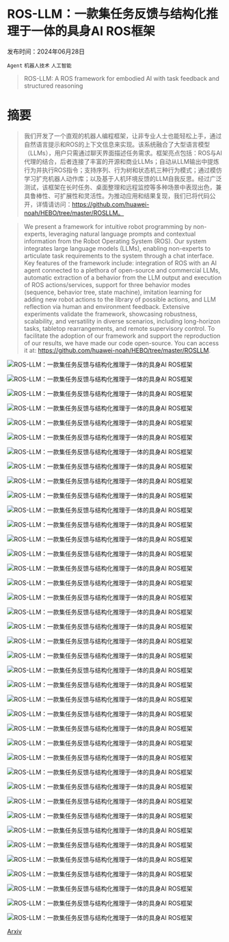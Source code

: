 # ROS-LLM：一款集任务反馈与结构化推理于一体的具身AI ROS框架

发布时间：2024年06月28日

`Agent` `机器人技术` `人工智能`

> ROS-LLM: A ROS framework for embodied AI with task feedback and structured reasoning

# 摘要

> 我们开发了一个直观的机器人编程框架，让非专业人士也能轻松上手，通过自然语言提示和ROS的上下文信息来实现。该系统融合了大型语言模型（LLMs），用户只需通过聊天界面描述任务需求。框架亮点包括：ROS与AI代理的结合，后者连接了丰富的开源和商业LLMs；自动从LLM输出中提炼行为并执行ROS指令；支持序列、行为树和状态机三种行为模式；通过模仿学习扩充机器人动作库；以及基于人机环境反馈的LLM自我反思。经过广泛测试，该框架在长时任务、桌面整理和远程监控等多种场景中表现出色，兼具鲁棒性、可扩展性和灵活性。为推动应用和结果复现，我们已将代码公开，详情请访问：https://github.com/huawei-noah/HEBO/tree/master/ROSLLM。

> We present a framework for intuitive robot programming by non-experts, leveraging natural language prompts and contextual information from the Robot Operating System (ROS). Our system integrates large language models (LLMs), enabling non-experts to articulate task requirements to the system through a chat interface. Key features of the framework include: integration of ROS with an AI agent connected to a plethora of open-source and commercial LLMs, automatic extraction of a behavior from the LLM output and execution of ROS actions/services, support for three behavior modes (sequence, behavior tree, state machine), imitation learning for adding new robot actions to the library of possible actions, and LLM reflection via human and environment feedback. Extensive experiments validate the framework, showcasing robustness, scalability, and versatility in diverse scenarios, including long-horizon tasks, tabletop rearrangements, and remote supervisory control. To facilitate the adoption of our framework and support the reproduction of our results, we have made our code open-source. You can access it at: https://github.com/huawei-noah/HEBO/tree/master/ROSLLM.

![ROS-LLM：一款集任务反馈与结构化推理于一体的具身AI ROS框架](../../../paper_images/2406.19741/x1.png)

![ROS-LLM：一款集任务反馈与结构化推理于一体的具身AI ROS框架](../../../paper_images/2406.19741/x2.png)

![ROS-LLM：一款集任务反馈与结构化推理于一体的具身AI ROS框架](../../../paper_images/2406.19741/x3.png)

![ROS-LLM：一款集任务反馈与结构化推理于一体的具身AI ROS框架](../../../paper_images/2406.19741/coffee_1.jpg)

![ROS-LLM：一款集任务反馈与结构化推理于一体的具身AI ROS框架](../../../paper_images/2406.19741/coffee_2.jpg)

![ROS-LLM：一款集任务反馈与结构化推理于一体的具身AI ROS框架](../../../paper_images/2406.19741/coffee_3.jpg)

![ROS-LLM：一款集任务反馈与结构化推理于一体的具身AI ROS框架](../../../paper_images/2406.19741/coffee_4.jpg)

![ROS-LLM：一款集任务反馈与结构化推理于一体的具身AI ROS框架](../../../paper_images/2406.19741/coffee_5.jpg)

![ROS-LLM：一款集任务反馈与结构化推理于一体的具身AI ROS框架](../../../paper_images/2406.19741/coffee_6.jpg)

![ROS-LLM：一款集任务反馈与结构化推理于一体的具身AI ROS框架](../../../paper_images/2406.19741/coffee_7.jpg)

![ROS-LLM：一款集任务反馈与结构化推理于一体的具身AI ROS框架](../../../paper_images/2406.19741/coffee_8.jpg)

![ROS-LLM：一款集任务反馈与结构化推理于一体的具身AI ROS框架](../../../paper_images/2406.19741/coffee_9.jpg)

![ROS-LLM：一款集任务反馈与结构化推理于一体的具身AI ROS框架](../../../paper_images/2406.19741/coffee_10.jpg)

![ROS-LLM：一款集任务反馈与结构化推理于一体的具身AI ROS框架](../../../paper_images/2406.19741/coffee_11.jpg)

![ROS-LLM：一款集任务反馈与结构化推理于一体的具身AI ROS框架](../../../paper_images/2406.19741/coffee_12.jpg)

![ROS-LLM：一款集任务反馈与结构化推理于一体的具身AI ROS框架](../../../paper_images/2406.19741/cube_6_2_feedback.mp4_1.jpg)

![ROS-LLM：一款集任务反馈与结构化推理于一体的具身AI ROS框架](../../../paper_images/2406.19741/cube_6_2_feedback.mp4_2.jpg)

![ROS-LLM：一款集任务反馈与结构化推理于一体的具身AI ROS框架](../../../paper_images/2406.19741/cube_6_2_feedback.mp4_3.jpg)

![ROS-LLM：一款集任务反馈与结构化推理于一体的具身AI ROS框架](../../../paper_images/2406.19741/cube_6_2_feedback.mp4_4.jpg)

![ROS-LLM：一款集任务反馈与结构化推理于一体的具身AI ROS框架](../../../paper_images/2406.19741/cube_6_2_feedback.mp4_5.jpg)

![ROS-LLM：一款集任务反馈与结构化推理于一体的具身AI ROS框架](../../../paper_images/2406.19741/cube_6_2_feedback.mp4_6.jpg)

![ROS-LLM：一款集任务反馈与结构化推理于一体的具身AI ROS框架](../../../paper_images/2406.19741/cube_6_2_feedback.mp4_7.jpg)

![ROS-LLM：一款集任务反馈与结构化推理于一体的具身AI ROS框架](../../../paper_images/2406.19741/cube_6_2_feedback.mp4_8.jpg)

![ROS-LLM：一款集任务反馈与结构化推理于一体的具身AI ROS框架](../../../paper_images/2406.19741/cube_6_2_feedback.mp4_9.jpg)

![ROS-LLM：一款集任务反馈与结构化推理于一体的具身AI ROS框架](../../../paper_images/2406.19741/cube_6_2_feedback.mp4_10.jpg)

![ROS-LLM：一款集任务反馈与结构化推理于一体的具身AI ROS框架](../../../paper_images/2406.19741/policy_correction_via_human_feedback.png)

![ROS-LLM：一款集任务反馈与结构化推理于一体的具身AI ROS框架](../../../paper_images/2406.19741/AA_Making_Pasta.mp4_1.jpg)

![ROS-LLM：一款集任务反馈与结构化推理于一体的具身AI ROS框架](../../../paper_images/2406.19741/AA_Making_Pasta.mp4_3.jpg)

![ROS-LLM：一款集任务反馈与结构化推理于一体的具身AI ROS框架](../../../paper_images/2406.19741/AA_Making_Pasta.mp4_5.jpg)

![ROS-LLM：一款集任务反馈与结构化推理于一体的具身AI ROS框架](../../../paper_images/2406.19741/AA_Making_Pasta.mp4_7.jpg)

![ROS-LLM：一款集任务反馈与结构化推理于一体的具身AI ROS框架](../../../paper_images/2406.19741/AA_Making_Pasta.mp4_9.jpg)

![ROS-LLM：一款集任务反馈与结构化推理于一体的具身AI ROS框架](../../../paper_images/2406.19741/teleop_llm_user.jpg)

![ROS-LLM：一款集任务反馈与结构化推理于一体的具身AI ROS框架](../../../paper_images/2406.19741/teleop_llm_1.jpg)

![ROS-LLM：一款集任务反馈与结构化推理于一体的具身AI ROS框架](../../../paper_images/2406.19741/teleop_llm_2.jpg)

![ROS-LLM：一款集任务反馈与结构化推理于一体的具身AI ROS框架](../../../paper_images/2406.19741/teleop_llm_3.jpg)

![ROS-LLM：一款集任务反馈与结构化推理于一体的具身AI ROS框架](../../../paper_images/2406.19741/x4.png)

![ROS-LLM：一款集任务反馈与结构化推理于一体的具身AI ROS框架](../../../paper_images/2406.19741/llm_tlx.png)

![ROS-LLM：一款集任务反馈与结构化推理于一体的具身AI ROS框架](../../../paper_images/2406.19741/Leju_cut.jpg)

![ROS-LLM：一款集任务反馈与结构化推理于一体的具身AI ROS框架](../../../paper_images/2406.19741/air_hockey.png)

[Arxiv](https://arxiv.org/abs/2406.19741)